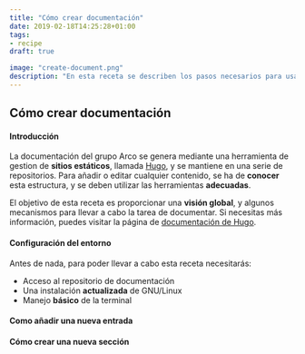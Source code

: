 ```yaml
---
title: "Cómo crear documentación"
date: 2019-02-18T14:25:28+01:00
tags:
- recipe
draft: true

image: "create-document.png"
description: "En esta receta se describen los pasos necesarios para usar el <b>repositorio de documentación</b> de Arco."
---
```


## Cómo crear documentación

#### Introducción

La documentación del grupo Arco se genera mediante una herramienta de gestion de **sitios estáticos**, llamada [Hugo](https://gohugo.io/), y se mantiene en una serie de repositorios. Para añadir o editar cualquier contenido, se ha de **conocer** esta estructura, y se deben utilizar las herramientas **adecuadas**.

El objetivo de esta receta es proporcionar una **visión global**, y algunos mecanismos para llevar a cabo la tarea de documentar. Si necesitas más información, puedes visitar la página de [documentación de Hugo](https://gohugo.io/getting-started/).

#### Configuración del entorno

Antes de nada, para poder llevar a cabo esta receta necesitarás:

* Acceso al repositorio de documentación
* Una instalación **actualizada** de GNU/Linux
* Manejo **básico** de la terminal



#### Como añadir una nueva entrada

#### Cómo crear una nueva sección


